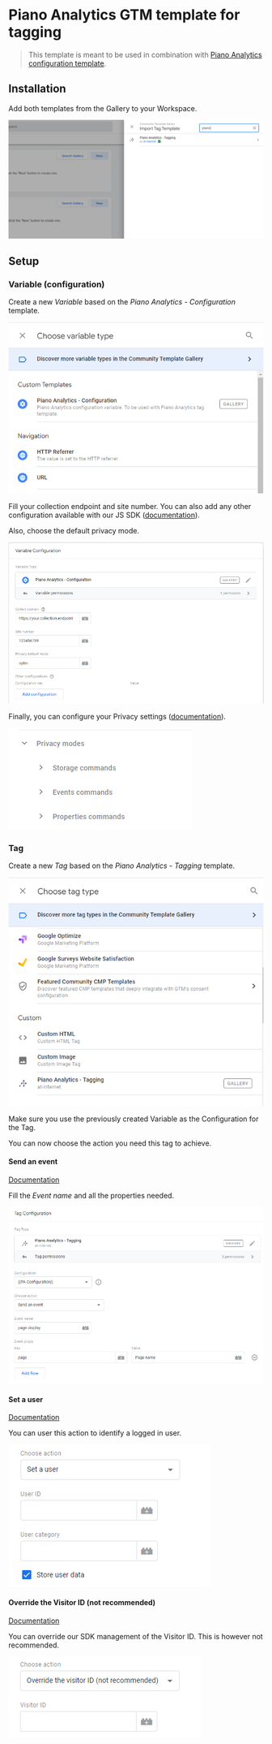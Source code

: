 # Piano Analytics GTM template for tagging

> This template is meant to be used in combination with [Piano Analytics configuration template](https://github.com/at-internet/gtm-pa-configuration).

## Installation

Add both templates from the Gallery to your Workspace.

![Tag template gallery](res/gallery-tpl-tag.png)

## Setup

### Variable (configuration)

Create a new *Variable* based on the *Piano Analytics - Configuration* template.

![New variable type](res/variable-type.png)

Fill your collection endpoint and site number. You can also add any other configuration available with our JS SDK ([documentation](https://developers.atinternet-solutions.com/piano-analytics/data-collection/sdks/javascript#configuration)).

Also, choose the default privacy mode.

![Variable configuration](res/variable-configuration.png)

Finally, you can configure your Privacy settings ([documentation](https://developers.atinternet-solutions.com/piano-analytics/data-collection/how-to-send-events/privacy#manage-a-privacy-mode)).

![Privacy configuration](res/privacy-configuration.png)

### Tag

Create a new *Tag* based on the *Piano Analytics - Tagging* template.

![New tag type](res/tag-type.png)

Make sure you use the previously created Variable as the Configuration for the Tag.

You can now choose the action you need this tag to achieve.

#### Send an event

[Documentation](https://developers.atinternet-solutions.com/piano-analytics/data-collection/how-to-send-events/send-events-via-sdks)

Fill the *Event name* and all the properties needed.

![Tag configuration](res/tag-configuration.png)

#### Set a user

[Documentation](https://developers.atinternet-solutions.com/piano-analytics/data-collection/how-to-send-events/users)

You can user this action to identify a logged in user.

![Set a user](res/set-a-user.png)

#### Override the Visitor ID (not recommended)

[Documentation](https://developers.atinternet-solutions.com/piano-analytics/data-collection/how-to-send-events/visitor-identification#visitor-identification-management)

You can override our SDK management of the Visitor ID. This is however not recommended.

![Set a visitor ID](res/set-a-visitorid.png)